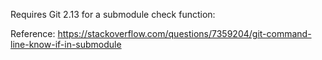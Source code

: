 Requires Git 2.13 for a submodule check function:

Reference:
	https://stackoverflow.com/questions/7359204/git-command-line-know-if-in-submodule
